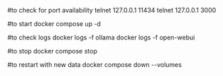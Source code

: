 #to check for port availability
telnet 127.0.0.1 11434
telnet 127.0.0.1 3000

#to start
docker compose up -d

#to check logs
docker logs -f ollama
docker logs -f open-webui

#to stop
docker compose stop

#to restart with new data
docker compose down --volumes
